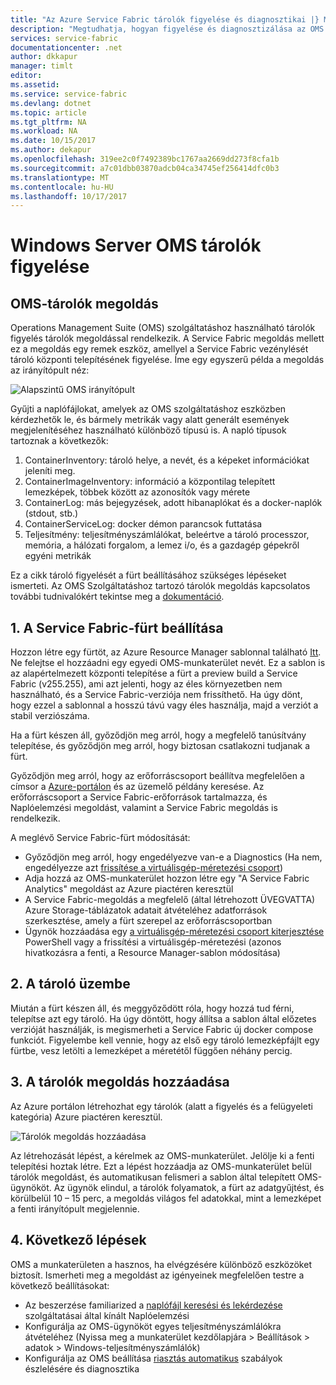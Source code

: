 ```yaml
---
title: "Az Azure Service Fabric tárolók figyelése és diagnosztikai |} Microsoft Docs"
description: "Megtudhatja, hogyan figyelése és diagnosztizálása az OMS Szolgáltatáshoz tartozó tárolók megoldással a Microsoft Azure Service Fabric összehangolva tárolók."
services: service-fabric
documentationcenter: .net
author: dkkapur
manager: timlt
editor: 
ms.assetid: 
ms.service: service-fabric
ms.devlang: dotnet
ms.topic: article
ms.tgt_pltfrm: NA
ms.workload: NA
ms.date: 10/15/2017
ms.author: dekapur
ms.openlocfilehash: 319ee2c0f7492389bc1767aa2669dd273f8cfa1b
ms.sourcegitcommit: a7c01dbb03870adcb04ca34745ef256414dfc0b3
ms.translationtype: MT
ms.contentlocale: hu-HU
ms.lasthandoff: 10/17/2017
---
```

# <a name="monitoring-windows-server-containers-with-oms"></a>Windows Server OMS tárolók figyelése

## <a name="oms-containers-solution"></a>OMS-tárolók megoldás

Operations Management Suite (OMS) szolgáltatáshoz használható tárolók figyelés tárolók megoldással rendelkezik. A Service Fabric megoldás mellett ez a megoldás egy remek eszköz, amellyel a Service Fabric vezénylését tároló központi telepítésének figyelése. Íme egy egyszerű példa a megoldás az irányítópult néz:

![Alapszintű OMS irányítópult](./media/service-fabric-diagnostics-containers-windowsserver/oms-containers-dashboard.png)

Gyűjti a naplófájlokat, amelyek az OMS szolgáltatáshoz eszközben kérdezhetők le, és bármely metrikák vagy alatt generált események megjelenítéséhez használható különböző típusú is. A napló típusok tartoznak a következők:

1. ContainerInventory: tároló helye, a nevét, és a képeket információkat jeleníti meg.
2. ContainerImageInventory: információ a központilag telepített lemezképek, többek között az azonosítók vagy mérete
3. ContainerLog: más bejegyzések, adott hibanaplókat és a docker-naplók (stdout, stb.)
4. ContainerServiceLog: docker démon parancsok futtatása
5. Teljesítmény: teljesítményszámlálókat, beleértve a tároló processzor, memória, a hálózati forgalom, a lemez i/o, és a gazdagép gépekről egyéni metrikák

Ez a cikk tároló figyelését a fürt beállításához szükséges lépéseket ismerteti. Az OMS Szolgáltatáshoz tartozó tárolók megoldás kapcsolatos további tudnivalókért tekintse meg a [dokumentáció](../log-analytics/log-analytics-containers.md).

## <a name="1-set-up-a-service-fabric-cluster"></a>1. A Service Fabric-fürt beállítása

Hozzon létre egy fürtöt, az Azure Resource Manager sablonnal található [Itt](https://github.com/ChackDan/Service-Fabric/tree/master/ARM%20Templates/SF%20OMS%20Samples/Windows). Ne felejtse el hozzáadni egy egyedi OMS-munkaterület nevét. Ez a sablon is az alapértelmezett központi telepítése a fürt a preview build a Service Fabric (v255.255), ami azt jelenti, hogy az éles környezetben nem használható, és a Service Fabric-verziója nem frissíthető. Ha úgy dönt, hogy ezzel a sablonnal a hosszú távú vagy éles használja, majd a verziót a stabil verziószáma.

Ha a fürt készen áll, győződjön meg arról, hogy a megfelelő tanúsítvány telepítése, és győződjön meg arról, hogy biztosan csatlakozni tudjanak a fürt.

Győződjön meg arról, hogy az erőforráscsoport beállítva megfelelően a címsor a [Azure-portálon](https://portal.azure.com/) és az üzemelő példány keresése. Az erőforráscsoport a Service Fabric-erőforrások tartalmazza, és Naplóelemzési megoldást, valamint a Service Fabric megoldás is rendelkezik.

A meglévő Service Fabric-fürt módosítását:
* Győződjön meg arról, hogy engedélyezve van-e a Diagnostics (Ha nem, engedélyezze azt [frissítése a virtuálisgép-méretezési csoport](/rest/api/virtualmachinescalesets/create-or-update-a-set))
* Adja hozzá az OMS-munkaterület hozzon létre egy "A Service Fabric Analytics" megoldást az Azure piactéren keresztül
* A Service Fabric-megoldás a megfelelő (által létrehozott ÜVEGVATTA) Azure Storage-táblázatok adatait átvételéhez adatforrások szerkesztése, amely a fürt szerepel az erőforráscsoportban
* Ügynök hozzáadása egy [a virtuálisgép-méretezési csoport kiterjesztése](/powershell/module/azurerm.compute/add-azurermvmssextension) PowerShell vagy a frissítési a virtuálisgép-méretezési (azonos hivatkozásra a fenti, a Resource Manager-sablon módosítása)

## <a name="2-deploy-a-container"></a>2. A tároló üzembe

Miután a fürt készen áll, és meggyőződött róla, hogy hozzá tud férni, telepítse azt egy tároló. Ha úgy döntött, hogy állítsa a sablon által előzetes verzióját használják, is megismerheti a Service Fabric új docker compose funkciót. Figyelembe kell vennie, hogy az első egy tároló lemezképfájlt egy fürtbe, vesz letölti a lemezképet a méretétől függően néhány percig.

## <a name="3-add-the-containers-solution"></a>3. A tárolók megoldás hozzáadása

Az Azure portálon létrehozhat egy tárolók (alatt a figyelés és a felügyeleti kategória) Azure piactéren keresztül. 

![Tárolók megoldás hozzáadása](./media/service-fabric-diagnostics-containers-windowsserver/containers-solution.png)

Az létrehozását lépést, a kérelmek az OMS-munkaterület. Jelölje ki a fenti telepítési hoztak létre. Ezt a lépést hozzáadja az OMS-munkaterület belül tárolók megoldást, és automatikusan felismeri a sablon által telepített OMS-ügynököt. Az ügynök elindul, a tárolók folyamatok, a fürt az adatgyűjtést, és körülbelül 10 – 15 perc, a megoldás világos fel adatokkal, mint a lemezképet a fenti irányítópult megjelennie.

## <a name="4-next-steps"></a>4. Következő lépések

OMS a munkaterületen a hasznos, ha elvégzésére különböző eszközöket biztosít. Ismerheti meg a megoldást az igényeinek megfelelően testre a következő beállításokat:
- Az beszerzése familiarized a [naplófájl keresési és lekérdezése](../log-analytics/log-analytics-log-searches.md) szolgáltatásai által kínált Naplóelemzési
- Konfigurálja az OMS-ügynököt egyes teljesítményszámlálókra átvételéhez (Nyissa meg a munkaterület kezdőlapjára > Beállítások > adatok > Windows-teljesítményszámlálók)
- Konfigurálja az OMS beállítása [riasztás automatikus](../log-analytics/log-analytics-alerts.md) szabályok észlelésére és diagnosztika